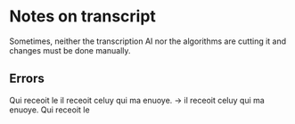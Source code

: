 # Notes on transcript

Sometimes, neither the transcription AI nor the algorithms are cutting it and changes must be done manually.

## Errors

Qui receoit le il receoit celuy qui ma enuoye. -> il receoit celuy qui ma enuoye. Qui receoit le